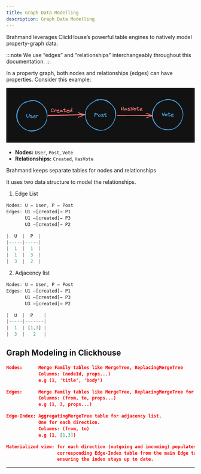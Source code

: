 ```yaml
---
title: Graph Data Modelling
description: Graph Data Modelling
---
```



<!-- Brahmand uses numerous ClickHouse features to natively model graph data. 

> **Note:** We will use edges and relationships interchangibly throughout this documentation.

In a property graph, nodes and relationships/edges both have properties. 

Let's take this example - 

![Graph](./graph.png)

* 3 Nodes - User, Post, Vote
* 2 Relationships - Created, HasVote -->

Brahmand leverages ClickHouse’s powerful table engines to natively model property-graph data.

:::note
We use “edges” and “relationships” interchangeably throughout this documentation.
:::

In a property graph, both nodes and relationships (edges) can have properties. Consider this example:

![Graph](./graph.png)

- **Nodes:** `User`, `Post`, `Vote`  
- **Relationships:** `Created`, `HasVote`

Brahmand keeps separate tables for nodes and relationships

It uses two data structure to model the relationships.
1. Edge List
```js
Nodes: U = User, P = Post
Edges: U1 –[created]→ P1 
       U1 –[created]→ P3 
       U3 –[created]→ P2 

```
```js
|  U  |  P  |          
|-----|-----|
|  1  |  1  |
|  1  |  3  |
|  3  |  2  |

```
2. Adjacency list
```js
Nodes: U = User, P = Post
Edges: U1 –[created]→ P1 
       U1 –[created]→ P3 
       U3 –[created]→ P2

```
```js
|  U  |  P    |          
|-----|-------|
|  1  | [1,3] |
|  3  |   2   |

```

## Graph Modeling in Clickhouse

```json
Nodes:      Merge Family tables like MergeTree, ReplacingMergeTree
            Columns: (nodeId, props...)
            e.g (1, 'title', 'body')
```
```json
Edges:      Merge Family tables like MergeTree, ReplacingMergeTree for edge list 
            Columns: (from, to, props...)
            e.g (1, 3, props...)
```
```json
Edge-Index: AggregatingMergeTree table for adjacency list. 
            One for each direction.
            Columns: (from, to)
            e.g (1, [1,3])
```

```json
Materialized view: for each direction (outgoing and incoming) populates its 
                   corresponding Edge-Index table from the main Edge table, 
                   ensuring the index stays up to date.


```


---
